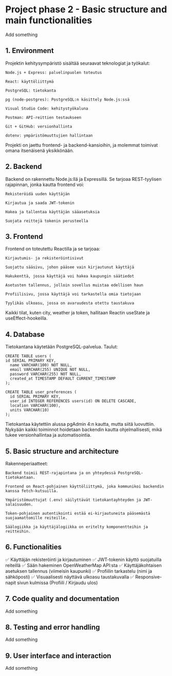 # Project phase 2 - Basic structure and main functionalities

Add something

## 1. Environment

Projektin kehitysympäristö sisältää seuraavat teknologiat ja työkalut:

    Node.js + Express: palvelinpuolen toteutus

    React: käyttöliittymä

    PostgreSQL: tietokanta

    pg (node-postgres): PostgreSQL:n käsittely Node.js:ssä

    Visual Studio Code: kehitystyökaluna

    Postman: API-reittien testaukseen

    Git + GitHub: versionhallinta

    dotenv: ympäristömuuttujien hallintaan

Projekti on jaettu frontend- ja backend-kansioihin, ja molemmat toimivat omana itsenäisenä yksikkönään.

## 2. Backend

Backend on rakennettu Node.js:llä ja Expressillä. Se tarjoaa REST-tyylisen rajapinnan, jonka kautta frontend voi:

    Rekisteröidä uuden käyttäjän

    Kirjautua ja saada JWT-tokenin

    Hakea ja tallentaa käyttäjän sääasetuksia

    Suojata reittejä tokenin perusteella

## 3. Frontend

Frontend on toteutettu Reactilla ja se tarjoaa:

    Kirjautumis- ja rekisteröintisivut

    Suojattu sääsivu, johon pääsee vain kirjautunut käyttäjä

    Hakukenttä, jossa käyttäjä voi hakea kaupungin säätiedot

    Asetusten tallennus, jolloin sovellus muistaa edellisen haun

    Profiilisivu, jossa käyttäjä voi tarkastella omia tietojaan

    Tyylikäs ulkoasu, jossa on avaruudesta otettu taustakuva

Kaikki tilat, kuten city, weather ja token, hallitaan Reactin useState ja useEffect-hookeilla.



## 4. Database

Tietokantana käytetään PostgreSQL-palvelua. Taulut:

    CREATE TABLE users (
    id SERIAL PRIMARY KEY,
      name VARCHAR(100) NOT NULL,
      email VARCHAR(255) UNIQUE NOT NULL,
      password VARCHAR(255) NOT NULL,
      created_at TIMESTAMP DEFAULT CURRENT_TIMESTAMP
    );

    CREATE TABLE user_preferences (
      id SERIAL PRIMARY KEY,
      user_id INTEGER REFERENCES users(id) ON DELETE CASCADE,
      location VARCHAR(100),
      units VARCHAR(10)
    );

Tietokantaa käytettiin alussa pgAdmin 4:n kautta, mutta siitä luovuttiin. Nykyään kaikki toiminnot hoidetaan backendin kautta ohjelmallisesti, mikä tukee versionhallintaa ja automatisointia.

## 5. Basic structure and architecture

Rakenneperiaatteet:

    Backend toimii REST-rajapintana ja on yhteydessä PostgreSQL-tietokantaan.

    Frontend on React-pohjainen käyttöliittymä, joka kommunikoi backendin kanssa fetch-kutsuilla.

    Ympäristömuuttujat (.env) säilyttävät tietokantayhteyden ja JWT-salaisuuden.

    Token-pohjainen autentikointi estää ei-kirjautuneita pääsemästä suojaamattomille reiteille.

    Säälogiikka ja käyttäjälogiikka on eritelty komponentteihin ja reitteihin.

## 6. Functionalities

✅ Käyttäjän rekisteröinti ja kirjautuminen
✅ JWT-tokenin käyttö suojatuilla reiteillä
✅ Sään hakeminen OpenWeatherMap API:sta
✅ Käyttäjäkohtaisen asetuksen tallennus (viimeisin kaupunki)
✅ Profiilin tarkastelu (nimi ja sähköposti)
✅ Visuaalisesti näyttävä ulkoasu taustakuvalla
✅ Responsive-napit sivun kulmissa (Profiili / Kirjaudu ulos)

## 7. Code quality and documentation

Add something

## 8. Testing and error handling

Add something

## 9. User interface and interaction

Add something
